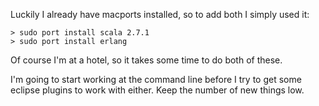 Luckily I already have macports installed, so to add both I simply used it:
```
> sudo port install scala 2.7.1
> sudo port install erlang
```

Of course I'm at a hotel, so it takes some time to do both of these.

I'm going to start working at the command line before I try to get some eclipse plugins to work with either. Keep the number of new things low.